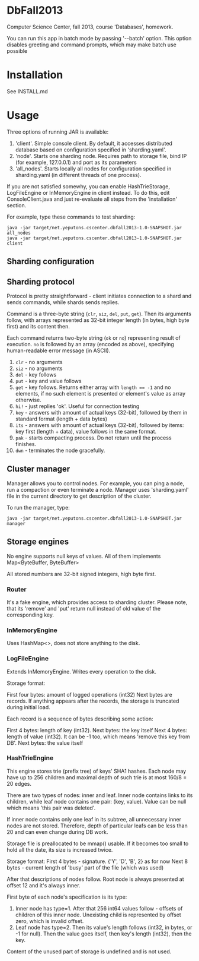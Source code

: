 DbFall2013
==========

Computer Science Center, fall 2013, course 'Databases', homework.

You can run this app in batch mode by passing '--batch' option. This option
disables greeting and command prompts, which may make batch use possible

Installation
============

See INSTALL.md

Usage
=====

Three options of running JAR is available:

1. 'client'. Simple console client. By default, it accesses distributed database based on configuration specified in
   'sharding.yaml'.
2. 'node'. Starts one sharding node. Requires path to storage file, bind IP (for example, 127.0.0.1) and port as its parameters
3. 'all_nodes'. Starts locally all nodes for configuration specified in sharding.yaml (in different threads of one process).

If you are not satisfied somewhy, you can enable HashTrieStorage, LogFileEngine or InMemoryEngine in client instead. To do this,
edit ConsoleClient.java and just re-evaluate all steps from the 'installation' section.

For example, type these commands to test sharding:

~~~~
java -jar target/net.yeputons.cscenter.dbfall2013-1.0-SNAPSHOT.jar all_nodes
java -jar target/net.yeputons.cscenter.dbfall2013-1.0-SNAPSHOT.jar client
~~~~

## Sharding configuration

## Sharding protocol
Protocol is pretty straightforward - client initiates connection to a shard and sends commands, while
shards sends replies.

Command is a three-byte string (`clr`, `siz`, `del`, `put`, `get`). Then its arguments follow,
with arrays represented as 32-bit integer length (in bytes, high byte first) and its content then.

Each command returns two-byte string (`ok` or `no`) representing result of execution. `no` is followed
by an array (encoded as above), specifying human-readable error message (in ASCII).

1. `clr` - no arguments
2. `siz` - no arguments
3. `del` - key follows
4. `put` - key and value follows
5. `get` - key follows. Returns either array with `length == -1` and no elements, if no such element is presented
   or element's value as array otherwise.
6. `hi!` - just replies 'ok'. Useful for connection testing
7. `key` - answers with amount of actual keys (32-bit), followed by them in standard format (length + data bytes)
8. `its` - answers with amount of actual keys (32-bit), followed by items: key first (length + data), value follows in the same format.
9. `pak` - starts compacting process. Do not return until the process finishes.
10. `dwn` - terminates the node gracefully.

## Cluster manager

Manager allows you to control nodes. For example, you can ping a node,
run a compaction or even terminate a node. Manager uses 'sharding.yaml' file
in the current directory to get description of the cluster.

To run the manager, type:

~~~~
java -jar target/net.yeputons.cscenter.dbfall2013-1.0-SNAPSHOT.jar manager
~~~~

## Storage engines

No engine supports null keys of values. All of them implements Map<ByteBuffer, ByteBuffer>

All stored numbers are 32-bit signed integers, high byte first.

### Router

It's a fake engine, which provides access to sharding cluster. Please note, that its 'remove' and 'put' return null instead of
old value of the corresponding key.

### InMemoryEngine

Uses HashMap<>, does not store anything to the disk.

### LogFileEngine

Extends InMemoryEngine. Writes every operation to the disk.

Storage format:

First four bytes: amount of logged operations (int32)
Next bytes are records. If anything appears after the records, the storage is truncated during initial load.

Each record is a sequence of bytes describing some action:

First 4 bytes: length of key (int32).
Next bytes: the key itself
Next 4 bytes: length of value (int32). It can be -1 too, which means 'remove this key from DB'.
Next bytes: the value itself

### HashTrieEngine

This engine stores trie (prefix tree) of keys' SHA1 hashes. Each node may have up to 256 children
and maximal depth of such trie is at most 160/8 = 20 edges.

There are two types of nodes: inner and leaf. Inner node contains links to its children, while leaf
node contains one pair: (key, value). Value can be null which means 'this pair was deleted'.

If inner node contains only one leaf in its subtree, all unnecessary inner nodes are not stored.
Therefore, depth of particular leafs can be less than 20 and can even change during DB work.

Storage file is preallocated to be mmap() usable. If it becomes too small to hold
all the date, its size is increased twice.

Storage format:
First 4 bytes - signature. {'Y', 'D', 'B', 2} as for now
Next 8 bytes - current length of 'busy' part of the file (which was used)

After that descriptions of nodes follow. Root node is always presented at offset 12 and it's always inner.

First byte of each node's specification is its type:
1. Inner node has type=1. After that 256 int64 values follow - offsets of children of this inner node.
   Unexisting child is represented by offset zero, which is invalid offset.
2. Leaf node has type=2. Then its value's length follows (int32, in bytes, or -1 for null). Then the value
   goes itself, then key's length (int32), then the key.

Content of the unused part of storage is undefined and is not used.
